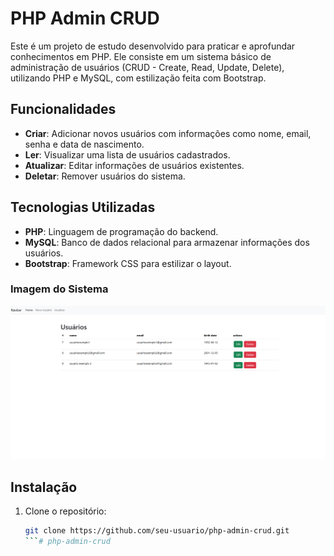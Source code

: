 # PHP Admin CRUD

Este é um projeto de estudo desenvolvido para praticar e aprofundar conhecimentos em PHP. Ele consiste em um sistema básico de administração de usuários (CRUD - Create, Read, Update, Delete), utilizando PHP e MySQL, com estilização feita com Bootstrap.

## Funcionalidades

- **Criar**: Adicionar novos usuários com informações como nome, email, senha e data de nascimento.
- **Ler**: Visualizar uma lista de usuários cadastrados.
- **Atualizar**: Editar informações de usuários existentes.
- **Deletar**: Remover usuários do sistema.

## Tecnologias Utilizadas

- **PHP**: Linguagem de programação do backend.
- **MySQL**: Banco de dados relacional para armazenar informações dos usuários.
- **Bootstrap**: Framework CSS para estilizar o layout.

### Imagem do Sistema
<img src="./crud.png" />

## Instalação

1. Clone o repositório:
   ```bash
   git clone https://github.com/seu-usuario/php-admin-crud.git
   ```#   p h p - a d m i n - c r u d 
 
 